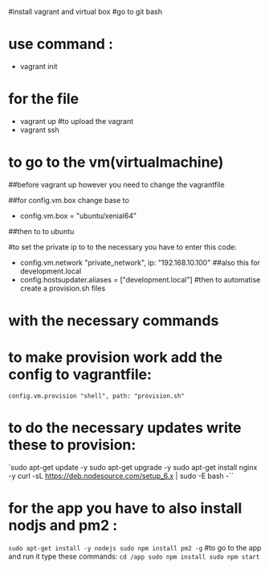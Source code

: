 #install vagrant and virtual box
#go to git bash
# use command :
- vagrant init
# for the file
- vagrant up
#to upload the vagrant
- vagrant ssh
# to go to the vm(virtualmachine)

##before vagrant up however you need to  change the vagrantfile

##for config.vm.box change base to

 - config.vm.box = "ubuntu/xenial64"

##then to to ubuntu

#to set the private ip to to the necessary you have to enter this code:

- config.vm.network "private_network", ip: "192.168.10.100"
##also this for development.local
- config.hostsupdater.aliases = ["development.local"]
#then to automatise create  a provision.sh files
# with the necessary commands
# to make provision work add the config to vagrantfile:
``config.vm.provision "shell", path: "provision.sh"``
# to do the necessary updates write these to provision:
`sudo apt-get update -y
sudo apt-get upgrade -y
sudo apt-get install nginx -y
curl -sL https://deb.nodesource.com/setup_6.x | sudo -E bash -``
# for the app you have to also install nodjs and pm2 :
``sudo apt-get install -y nodejs
sudo npm install pm2 -g``
#to go to the app and run it type these commands:
``cd /app
sudo npm install
sudo npm start``
